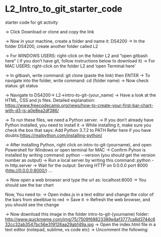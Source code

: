# L2_Intro_to_git_starter_code
starter code for git activity


→ Click Download or clone and copy the link

→ Now in your machine, create a folder and name it: DS4200
→ In the folder DS4200, create another folder called L2

→ For WINDOWS USERS: right-click on the folder L2 and “open gitbash here” ( if you don’t have git, follow instructions below to download it)
→ For MAC USERS:  right-click on the folder L2 and ‘open Terminal here’

→ In gitbash, write command: git clone (paste the link) then ENTER
→ To navigate into the folder, write command: cd (folder name)
→ Now check status: git status

→ Navigate to DS4200→ L2→intro-to-git-(your_name)
→ Have a look at the HTML, CSS and js files. Detailed explanation: https://www.freecodecamp.org/news/how-to-create-your-first-bar-chart-with-d3-js-a0e8ea2df386/

→ To run these files, we need a Python server.
→ If you don’t already have Python installed, you need to install it 
→ While installing it, make sure you check the box that says: Add Python 3.7.2 to PATH
Refer here if you have doubts:https://realpython.com/installing-python/

→ After installing Python, right click on intro-to-git-(yourname), and open Powershell for Windows or open terminal for MAC
→ Confirm Pyhon is installed by writing command: python --version (you should get the version number as output)
→ Run a local server by writing this command: python -m http.server
→ Wait for the output: Serving HTTP on 0.0.0.0 port 8000 (http://0.0.0.0:8000/) …

→ Now open a web browser and type the url as: localhost:8000
→ You should see the bar chart

Now, You need to:
→ Open index.js in a text editor and change the color of the bars from steelblue to red
→ Save it
→ Refresh the web browser, and you should see the change

→ Now download this image in the folder intro-to-git-(yourname) folder:
http://www.quickmeme.com/img/75/7509f68823389e4af3777ca6d3744c632cc32ab3547bc56e319126aa29ab149a.jpg
→ Open the index.html file in a text editor (notepad, sublime, vs code etc)
→ Uncomment the following:
<!-- <h4> Adding an Image here</h4>
       <img src="" /> →

 → And change it to 
<h4> Adding an Image here</h4>
<img src="" />

→ Now add your image in the " " 
→ Save
→ Refresh the web browser to see the changes (you should see the image below the barchart)

→ Now its time to push these changes to the remote repository
→ Go to gitbash/ terminal
→ Write these commands in the order: git add .
                    git commit -m “comment”
                    git push
                       
 
NOTE: If any of this fails, ask for assistance and do not proceed ahead. This is because this will put your repository in an uncertain state which will be hard to undo.





For Windows users:

→ Download git if you don’t have it in your machine. Follow this link:
https://git-scm.com/downloads

→ Click download for windows
 

→ MAKE SURE YOU CHECK THE BOX SAYING (GIT BASH HERE)

→ After installation, open git bash.

